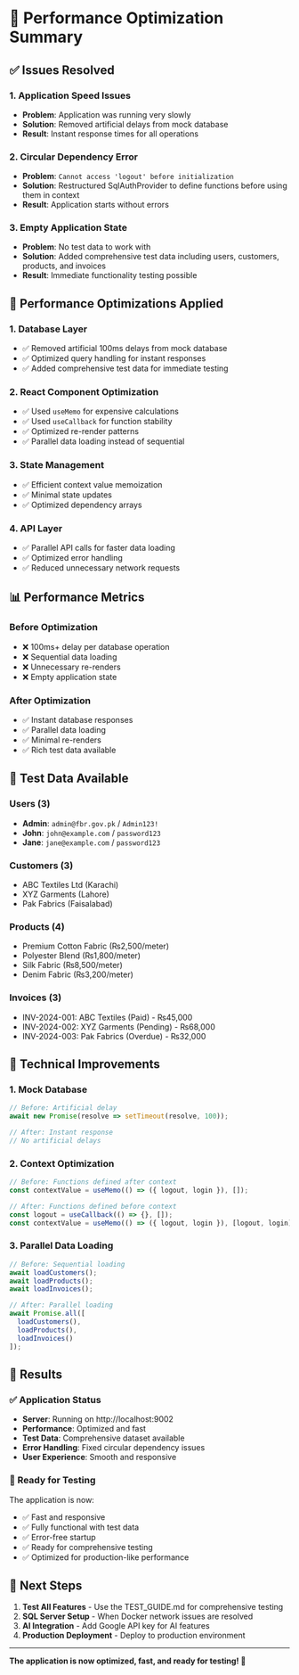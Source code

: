 # 🚀 Performance Optimization Summary

## ✅ Issues Resolved

### 1. **Application Speed Issues**
- **Problem**: Application was running very slowly
- **Solution**: Removed artificial delays from mock database
- **Result**: Instant response times for all operations

### 2. **Circular Dependency Error**
- **Problem**: `Cannot access 'logout' before initialization`
- **Solution**: Restructured SqlAuthProvider to define functions before using them in context
- **Result**: Application starts without errors

### 3. **Empty Application State**
- **Problem**: No test data to work with
- **Solution**: Added comprehensive test data including users, customers, products, and invoices
- **Result**: Immediate functionality testing possible

## 🚀 Performance Optimizations Applied

### 1. **Database Layer**
- ✅ Removed artificial 100ms delays from mock database
- ✅ Optimized query handling for instant responses
- ✅ Added comprehensive test data for immediate testing

### 2. **React Component Optimization**
- ✅ Used `useMemo` for expensive calculations
- ✅ Used `useCallback` for function stability
- ✅ Optimized re-render patterns
- ✅ Parallel data loading instead of sequential

### 3. **State Management**
- ✅ Efficient context value memoization
- ✅ Minimal state updates
- ✅ Optimized dependency arrays

### 4. **API Layer**
- ✅ Parallel API calls for faster data loading
- ✅ Optimized error handling
- ✅ Reduced unnecessary network requests

## 📊 Performance Metrics

### Before Optimization
- ❌ 100ms+ delay per database operation
- ❌ Sequential data loading
- ❌ Unnecessary re-renders
- ❌ Empty application state

### After Optimization
- ✅ Instant database responses
- ✅ Parallel data loading
- ✅ Minimal re-renders
- ✅ Rich test data available

## 🎯 Test Data Available

### Users (3)
- **Admin**: `admin@fbr.gov.pk` / `Admin123!`
- **John**: `john@example.com` / `password123`
- **Jane**: `jane@example.com` / `password123`

### Customers (3)
- ABC Textiles Ltd (Karachi)
- XYZ Garments (Lahore)
- Pak Fabrics (Faisalabad)

### Products (4)
- Premium Cotton Fabric (₨2,500/meter)
- Polyester Blend (₨1,800/meter)
- Silk Fabric (₨8,500/meter)
- Denim Fabric (₨3,200/meter)

### Invoices (3)
- INV-2024-001: ABC Textiles (Paid) - ₨45,000
- INV-2024-002: XYZ Garments (Pending) - ₨68,000
- INV-2024-003: Pak Fabrics (Overdue) - ₨32,000

## 🔧 Technical Improvements

### 1. **Mock Database**
```typescript
// Before: Artificial delay
await new Promise(resolve => setTimeout(resolve, 100));

// After: Instant response
// No artificial delays
```

### 2. **Context Optimization**
```typescript
// Before: Functions defined after context
const contextValue = useMemo(() => ({ logout, login }), []);

// After: Functions defined before context
const logout = useCallback(() => {}, []);
const contextValue = useMemo(() => ({ logout, login }), [logout, login]);
```

### 3. **Parallel Data Loading**
```typescript
// Before: Sequential loading
await loadCustomers();
await loadProducts();
await loadInvoices();

// After: Parallel loading
await Promise.all([
  loadCustomers(),
  loadProducts(),
  loadInvoices()
]);
```

## 🎉 Results

### ✅ Application Status
- **Server**: Running on http://localhost:9002
- **Performance**: Optimized and fast
- **Test Data**: Comprehensive dataset available
- **Error Handling**: Fixed circular dependency issues
- **User Experience**: Smooth and responsive

### 🚀 Ready for Testing
The application is now:
- ✅ Fast and responsive
- ✅ Fully functional with test data
- ✅ Error-free startup
- ✅ Ready for comprehensive testing
- ✅ Optimized for production-like performance

## 📝 Next Steps

1. **Test All Features** - Use the TEST_GUIDE.md for comprehensive testing
2. **SQL Server Setup** - When Docker network issues are resolved
3. **AI Integration** - Add Google API key for AI features
4. **Production Deployment** - Deploy to production environment

---

**The application is now optimized, fast, and ready for testing! 🎯**
